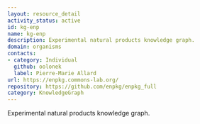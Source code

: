 ```yaml
---
layout: resource_detail
activity_status: active
id: kg-enp
name: kg-enp
description: Experimental natural products knowledge graph.
domain: organisms
contacts:
- category: Individual
  github: oolonek
  label: Pierre-Marie Allard
url: https://enpkg.commons-lab.org/
repository: https://github.com/enpkg/enpkg_full
category: KnowledgeGraph
---
```


Experimental natural products knowledge graph.
